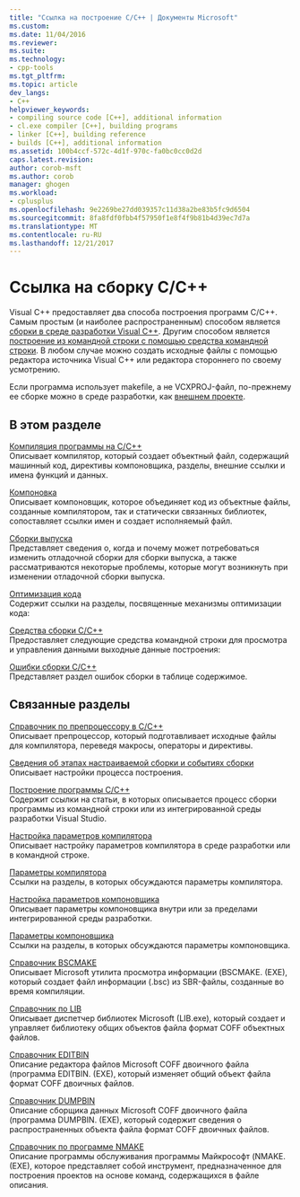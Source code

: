 ```yaml
---
title: "Ссылка на построение C/C++ | Документы Microsoft"
ms.custom: 
ms.date: 11/04/2016
ms.reviewer: 
ms.suite: 
ms.technology:
- cpp-tools
ms.tgt_pltfrm: 
ms.topic: article
dev_langs:
- C++
helpviewer_keywords:
- compiling source code [C++], additional information
- cl.exe compiler [C++], building programs
- linker [C++], building reference
- builds [C++], additional information
ms.assetid: 100b4ccf-572c-4d1f-970c-fa0bc0cc0d2d
caps.latest.revision: 
author: corob-msft
ms.author: corob
manager: ghogen
ms.workload:
- cplusplus
ms.openlocfilehash: 9e2269be27dd039357c11d38a2be83b5fc9d6504
ms.sourcegitcommit: 8fa8fdf0fbb4f57950f1e8f4f9b81b4d39ec7d7a
ms.translationtype: MT
ms.contentlocale: ru-RU
ms.lasthandoff: 12/21/2017
---
```

# <a name="cc-building-reference"></a>Ссылка на сборку C/C++
Visual C++ предоставляет два способа построения программ C/C++. Самым простым (и наиболее распространенным) способом является [сборки в среде разработки Visual C++](../../ide/building-cpp-projects-in-visual-studio.md). Другим способом является [построение из командной строки с помощью средства командной строки](../../build/building-on-the-command-line.md). В любом случае можно создать исходные файлы с помощью редактора источника Visual C++ или редактора стороннего по своему усмотрению.  
  
 Если программа использует makefile, а не VCXPROJ-файл, по-прежнему ее сборке можно в среде разработки, как [внешнем проекте](../../ide/building-external-projects.md).  
  
## <a name="in-this-section"></a>В этом разделе  
 [Компиляция программы на C/C++](../../build/reference/compiling-a-c-cpp-program.md)  
 Описывает компилятор, который создает объектный файл, содержащий машинный код, директивы компоновщика, разделы, внешние ссылки и имена функций и данных.  
  
 [Компоновка](../../build/reference/linking.md)  
 Описывает компоновщик, которое объединяет код из объектные файлы, созданные компилятором, так и статически связанных библиотек, сопоставляет ссылки имен и создает исполняемый файл.  
  
 [Сборки выпуска](../../build/reference/release-builds.md)  
 Представляет сведения о, когда и почему может потребоваться изменить отладочной сборки для сборки выпуска, а также рассматриваются некоторые проблемы, которые могут возникнуть при изменении отладочной сборки выпуска.  
  
 [Оптимизация кода](../../build/reference/optimizing-your-code.md)  
 Содержит ссылки на разделы, посвященные механизмы оптимизации кода:  
  
 [Средства сборки С/C++](../../build/reference/c-cpp-build-tools.md)  
 Предоставляет следующие средства командной строки для просмотра и управления данными выходные данные построения:  
  
 [Ошибки сборки C/C++](../../error-messages/compiler-errors-1/c-cpp-build-errors.md)  
 Представляет раздел ошибок сборки в таблице содержимое.  
  
## <a name="related-sections"></a>Связанные разделы  
 [Справочник по препроцессору в C/C++](../../preprocessor/c-cpp-preprocessor-reference.md)  
 Описывает препроцессор, который подготавливает исходные файлы для компилятора, переведя макросы, операторы и директивы.  
  
 [Сведения об этапах настраиваемой сборки и событиях сборки](../../ide/understanding-custom-build-steps-and-build-events.md)  
 Описывает настройки процесса построения.  
  
 [Построение программы C/C++](../../build/building-c-cpp-programs.md)  
 Содержит ссылки на статьи, в которых описывается процесс сборки программы из командной строки или из интегрированной среды разработки Visual Studio.  
  
 [Настройка параметров компилятора](../../build/reference/setting-compiler-options.md)  
 Описывает настройку параметров компилятора в среде разработки или в командной строке.  
  
 [Параметры компилятора](../../build/reference/compiler-options.md)  
 Ссылки на разделы, в которых обсуждаются параметры компилятора.  
  
 [Настройка параметров компоновщика](../../build/reference/setting-linker-options.md)  
 Описывает параметры компоновщика внутри или за пределами интегрированной среды разработки.  
  
 [Параметры компоновщика](../../build/reference/linker-options.md)  
 Ссылки на разделы, в которых обсуждаются параметры компоновщика.  
  
 [Справочник ВSCMAKE](../../build/reference/bscmake-reference.md)  
 Описывает Microsoft утилита просмотра информации (BSCMAKE. (EXE), который создает файл информации (.bsc) из SBR-файлы, созданные во время компиляции.  
  
 [Справочник по LIB](../../build/reference/lib-reference.md)  
 Описывает диспетчер библиотек Microsoft (LIB.exe), который создает и управляет библиотеку общих объектов файла формат COFF объектных файлов.  
  
 [Справочник ЕDITBIN](../../build/reference/editbin-reference.md)  
 Описание редактора файлов Microsoft COFF двоичного файла (программа EDITBIN. (EXE), который изменяет общий объект файла формат COFF двоичных файлов.  
  
 [Справочник DUMPBIN](../../build/reference/dumpbin-reference.md)  
 Описание сборщика данных Microsoft COFF двоичного файла (программа DUMPBIN. (EXE), который содержит сведения о распространенных объекта файла формат COFF двоичных файлов.  
  
 [Справочник по программе NMAKE](../../build/nmake-reference.md)  
 Описание программы обслуживания программы Майкрософт (NMAKE. (EXE), которое представляет собой инструмент, предназначенное для построения проектов на основе команд, содержащихся в файле описания.